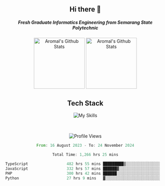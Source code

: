 <div align="center">
  <h2>Hi there 👋</h2>

  <h5>Fresh Graduate Informatics Engineering from Semarang State Polytechnic</h5>

  <img
    height="160"
    alt="Aromal's Github Stats"
    src="https://github-readme-stats.vercel.app/api?username=dafariski77&show_icons=true&theme=tokyonight&count_private=true"
  />
  <img
    alt="Aromal's Github Stats"
    height="160"
    src="https://github-readme-stats.vercel.app/api/top-langs/?username=dafariski77&layout=compact&theme=tokyonight"
  />

  <h2>Tech Stack</h2>
  
![My Skills](https://simpleskill.icons.workers.dev/svg?i=typescript,next.js,react,tailwindcss,shadcnui,reactquery,prisma,socketdotio,zod)

  <br /><br />
  <img src="https://komarev.com/ghpvc/?username=dafariski77&abbreviated=true" alt="Profile Views">
    
  <!--START_SECTION:waka-->

```rust
From: 16 August 2023 - To: 24 November 2024

Total Time: 1,266 hrs 25 mins

TypeScript                 482 hrs 55 mins █████████▒░░░░░░░░░░░░░░░   37.70 %
JavaScript                 332 hrs 57 mins ██████▓░░░░░░░░░░░░░░░░░░   26.00 %
PHP                        300 hrs 42 mins ██████░░░░░░░░░░░░░░░░░░░   23.48 %
Python                     27 hrs 9 mins   ▓░░░░░░░░░░░░░░░░░░░░░░░░   02.12 %
```

<!--END_SECTION:waka-->
</div>
